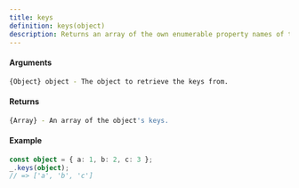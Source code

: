 ```yaml
---
title: keys
definition: keys(object)
description: Returns an array of the own enumerable property names of the given object.
---
```



#### Arguments


```bash
{Object} object - The object to retrieve the keys from.
```


#### Returns


```bash
{Array} - An array of the object's keys.
```


#### Example


```ts
const object = { a: 1, b: 2, c: 3 };
_.keys(object);
// => ['a', 'b', 'c']
```
